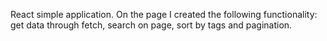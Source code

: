 React simple application. On the page I created the following functionality: get data through fetch, search on page, sort by tags and pagination.
